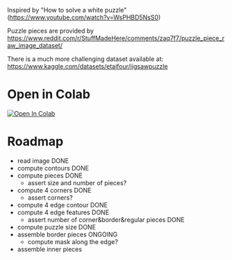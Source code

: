 Inspired by "How to solve a white puzzle" (https://www.youtube.com/watch?v=WsPHBD5NsS0)

Puzzle pieces are provided by https://www.reddit.com/r/StuffMadeHere/comments/zaq7f7/puzzle_piece_raw_image_dataset/

There is a much more challenging dataset available at: https://www.kaggle.com/datasets/etaifour/jigsawpuzzle

# Open in Colab
[![Open In Colab](https://colab.research.google.com/assets/colab-badge.svg)](https://colab.research.google.com/github/gathanase/puzzle/blob/main/standalone.ipynb)

# Roadmap
* read image DONE
* compute contours DONE
* compute pieces DONE
  * assert size and number of pieces?
* compute 4 corners DONE
  * assert corners?
* compute 4 edge contour DONE
* compute 4 edge features DONE
  * assert number of corner&border&regular pieces DONE
* compute puzzle size DONE
* assemble border pieces ONGOING
  * compute mask along the edge?
* assemble inner pieces
